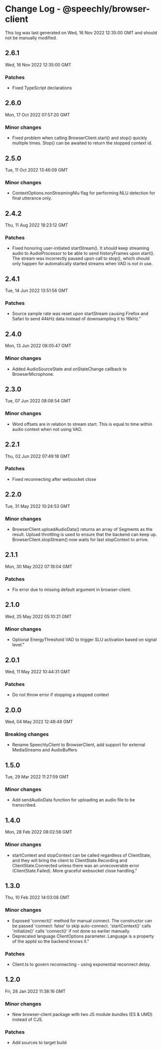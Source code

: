 # Change Log - @speechly/browser-client

This log was last generated on Wed, 16 Nov 2022 12:35:00 GMT and should not be manually modified.

## 2.6.1
Wed, 16 Nov 2022 12:35:00 GMT

### Patches

- Fixed TypeScript declarations

## 2.6.0
Mon, 17 Oct 2022 07:57:20 GMT

### Minor changes

- Fixed problem when calling BrowserClient.start() and stop() quickly multiple times. Stop() can be awaited to return the stopped context id.

## 2.5.0
Tue, 11 Oct 2022 13:46:09 GMT

### Minor changes

- ContextOptions.nonStreamingNlu flag for performing NLU detection for final utterance only.

## 2.4.2
Thu, 11 Aug 2022 18:23:12 GMT

### Patches

- Fixed honoring user-initiated startStream(). It should keep streaming audio to AudioProcessor to be able to send historyFrames upon start(). The stream was incorrectly paused upon call to stop(), which should only happen for automatically started streams when VAD is not in use.

## 2.4.1
Tue, 14 Jun 2022 13:51:56 GMT

### Patches

- Source sample rate was reset upon startStream causing Firefox and Safari to send 44kHz data instead of downsampling it to 16kHz."

## 2.4.0
Mon, 13 Jun 2022 08:05:47 GMT

### Minor changes

- Added AudioSourceState and onStateChange callback to BrowserMicrophone.

## 2.3.0
Tue, 07 Jun 2022 08:08:54 GMT

### Minor changes

- Word offsets are in relation to stream start. This is equal to time within audio context when not using VAD.

## 2.2.1
Thu, 02 Jun 2022 07:49:18 GMT

### Patches

- Fixed reconnecting after websocket close

## 2.2.0
Tue, 31 May 2022 10:24:53 GMT

### Minor changes

- BrowserClient.uploadAudioData() returns an array of Segments as the result. Upload throttling is used to ensure that the backend can keep up. BrowserClient.stopStream() now waits for last stopContext to arrive.

## 2.1.1
Mon, 30 May 2022 07:18:04 GMT

### Patches

- Fix error due to missing default argument in browser-client.

## 2.1.0
Wed, 25 May 2022 05:10:21 GMT

### Minor changes

- Optional EnergyThreshold VAD to trigger SLU activation based on signal level."

## 2.0.1
Wed, 11 May 2022 10:44:31 GMT

### Patches

- Do not throw error if stopping a stopped context

## 2.0.0
Wed, 04 May 2022 12:48:48 GMT

### Breaking changes

- Rename SpeechlyClient to BrowserClient, add support for external MediaStreams and AudioBuffers

## 1.5.0
Tue, 29 Mar 2022 11:27:59 GMT

### Minor changes

- Add sendAudioData function for uploading an audio file to be transcribed.

## 1.4.0
Mon, 28 Feb 2022 08:02:56 GMT

### Minor changes

- startContext and stopContext can be called regardless of ClientState, and they will bring the client to ClientState.Recording and ClientState.Connected unless there was an unrecoverable error (ClientState.Failed). More graceful websocket close handling."

## 1.3.0
Thu, 10 Feb 2022 14:03:08 GMT

### Minor changes

- Exposed 'connect()' method for manual connect. The constructor can be passed 'connect: false' to skip auto-connect. 'startContext()' calls 'initialize()' calls 'connect()' if not done so earlier manually.
- Deprecated language ClientOptions parameter. Language is a property of the appId so the backend knows it."

### Patches

- Client.ts to govern reconnecting - using exponential reconnect delay.

## 1.2.0
Fri, 28 Jan 2022 11:38:16 GMT

### Minor changes

- New browser-client package with two JS module bundles (ES & UMD) instead of CJS.

### Patches

- Add sources to target build

